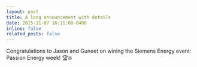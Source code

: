 ```yaml
---
layout: post
title: A long announcement with details
date: 2015-11-07 16:11:00-0400
inline: false
related_posts: false
---
```

Congratulations to Jason and Guneet on wining the Siemens Energy event: Passion Energy week! 🏆❇️
